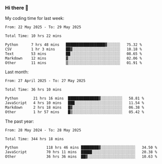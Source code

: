 ### Hi there 👋

My coding time for last week:

<!--START_SECTION:week-->

```txt
From: 22 May 2025 - To: 29 May 2025

Total Time: 10 hrs 22 mins

Python      7 hrs 48 mins   ██████████████████▓░░░░░░   75.32 %
CSV         1 hr 3 mins     ██▓░░░░░░░░░░░░░░░░░░░░░░   10.18 %
Text        53 mins         ██░░░░░░░░░░░░░░░░░░░░░░░   08.65 %
Markdown    12 mins         ▓░░░░░░░░░░░░░░░░░░░░░░░░   02.06 %
Other       11 mins         ▒░░░░░░░░░░░░░░░░░░░░░░░░   01.91 %
```

<!--END_SECTION:week-->

Last month:

<!--START_SECTION:month-->

```txt
From: 27 April 2025 - To: 27 May 2025

Total Time: 36 hrs 10 mins

Python       21 hrs 16 mins  ██████████████▓░░░░░░░░░░   58.81 %
JavaScript   4 hrs 10 mins   ███░░░░░░░░░░░░░░░░░░░░░░   11.54 %
Markdown     2 hrs 18 mins   █▓░░░░░░░░░░░░░░░░░░░░░░░   06.38 %
Other        1 hr 57 mins    █▒░░░░░░░░░░░░░░░░░░░░░░░   05.42 %
```

<!--END_SECTION:month-->

The past year:

<!--START_SECTION:year-->

```txt
From: 28 May 2024 - To: 28 May 2025

Total Time: 344 hrs 18 mins

Python             118 hrs 46 mins ████████▓░░░░░░░░░░░░░░░░   34.50 %
JavaScript         70 hrs 11 mins  █████░░░░░░░░░░░░░░░░░░░░   20.38 %
Other              36 hrs 36 mins  ██▓░░░░░░░░░░░░░░░░░░░░░░   10.63 %
```

<!--END_SECTION:year-->
